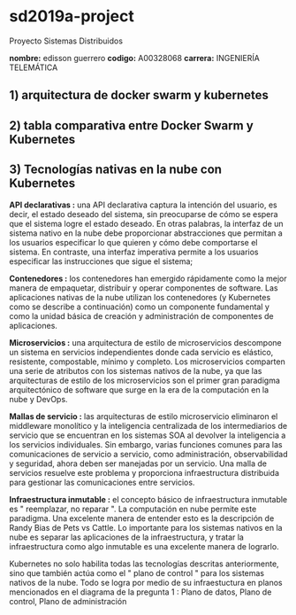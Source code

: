 # sd2019a-project
Proyecto Sistemas Distribuidos

**nombre:** edisson guerrero
**codigo:** A00328068
**carrera:** INGENIERÍA TELEMÁTICA


## 1) arquitectura de docker swarm y kubernetes

## 2) tabla comparativa entre Docker Swarm y Kubernetes

## 3) Tecnologías nativas en la nube con Kubernetes

**API declarativas :**  una API declarativa captura la intención del usuario, es decir, el estado deseado del sistema, sin preocuparse de cómo se espera que el sistema logre el estado deseado. En otras palabras, la interfaz de un sistema nativo en la nube debe proporcionar abstracciones que permitan a los usuarios especificar lo que quieren y cómo debe comportarse el sistema. En contraste, una interfaz imperativa permite a los usuarios especificar las instrucciones que sigue el sistema;

**Contenedores :** los contenedores han emergido rápidamente como la mejor manera de empaquetar, distribuir y operar componentes de software. Las aplicaciones nativas de la nube utilizan los contenedores (y Kubernetes como se describe a continuación) como un componente fundamental y como la unidad básica de creación y administración de componentes de aplicaciones.

**Microservicios :** una arquitectura de estilo de microservicios descompone un sistema en servicios independientes donde cada servicio es elástico, resistente, compostable, mínimo y completo. Los microservicios comparten una serie de atributos con los sistemas nativos de la nube, ya que las arquitecturas de estilo de los microservicios son el primer gran paradigma arquitectónico de software que surge en la era de la computación en la nube y DevOps.

**Mallas de servicio :** las arquitecturas de estilo microservicio eliminaron el middleware monolítico y la inteligencia centralizada de los intermediarios de servicio que se encuentran en los sistemas SOA al devolver la inteligencia a los servicios individuales. Sin embargo, varias funciones comunes para las comunicaciones de servicio a servicio, como administración, observabilidad y seguridad, ahora deben ser manejadas por un servicio. Una malla de servicios resuelve este problema y proporciona infraestructura distribuida para gestionar las comunicaciones entre servicios.

**Infraestructura inmutable :** el concepto básico de infraestructura inmutable es " reemplazar, no reparar ". La computación en nube permite este paradigma. Una excelente manera de entender esto es la descripción de Randy Bias de Pets vs Cattle. Lo importante para los sistemas nativos en la nube es separar las aplicaciones de la infraestructura, y tratar la infraestructura como algo inmutable es una excelente manera de lograrlo.

Kubernetes no solo habilita todas las tecnologías descritas anteriormente, sino que también actúa como el " plano de control " para los sistemas nativos de la nube. Todo se logra por medio de su infraestuctura en planos mencionados en el diagrama de la pregunta 1 : Plano de datos, Plano de control, Plano de administración
